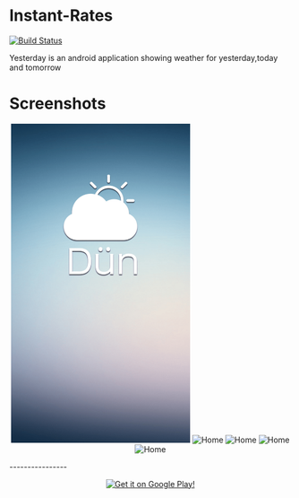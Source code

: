 # Instant-Rates

[![Build Status](https://circleci.com/gh/erdemolkun/yesterday/tree/develop.svg?style=svg)](https://circleci.com/gh/erdemolkun/yesterday/tree/develop)

Yesterday is an android application showing weather for yesterday,today and tomorrow

# Screenshots


<p align="center">
    <img width=320px src="playstore/tr/splash.png" alt="Splash"/>
    <img width=320px src="playstore/tr/home_2.png" alt="Home"/>
    <img width=320px src="playstore/tr/home.png" alt="Home"/>
    <img width=320px src="playstore/tr/home_fah.png" alt="Home"/>
    <img width=320px src="playstore/tr/home_start.png" alt="Home"/>
</p>
----------------

<p align="center">
    <a href="https://play.google.com/store/apps/details?id=com.protel.yesterday">
        <img src="https://play.google.com/intl/en_us/badges/images/generic/en_badge_web_generic.png" alt="Get it on Google Play!"/>
    </a>
</p>
